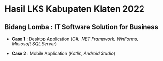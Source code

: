 # Hasil LKS Kabupaten Klaten 2022
## Bidang Lomba : IT Software Solution for Business


- **Case 1** : Desktop Application (*C#, .NET Framework, WinForms, Microsoft SQL Server*)

- **Case 2** : Mobile Application (*Kotlin, Android Studio*)
